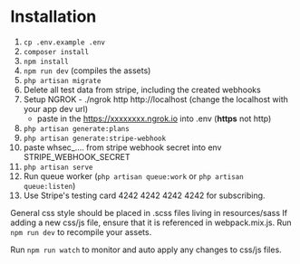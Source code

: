 # Installation

1) `cp .env.example .env`
2) `composer install`
3) `npm install`
4) `npm run dev` (compiles the assets)
5) `php artisan migrate`
6) Delete all test data from stripe, including the created webhooks
7) Setup NGROK - ./ngrok http http://localhost (change the localhost with your app dev url)
    - paste in the https://xxxxxxxx.ngrok.io into .env (**https** not http)
8) `php artisan generate:plans`
9) `php artisan generate:stripe-webhook`
10) paste whsec_.... from stripe webhook secret into env STRIPE_WEBHOOK_SECRET
11) `php artisan serve`
12) Run queue worker (`php artisan queue:work` or `php artisan queue:listen`)
13) Use Stripe's testing card 4242 4242 4242 4242 for subscribing.

General css style should be placed in .scss files living in resources/sass
If adding a new css/js file, ensure that it is referenced in webpack.mix.js. Run `npm run dev` to recompile your assets.

Run `npm run watch` to monitor and auto apply any changes to css/js files.
